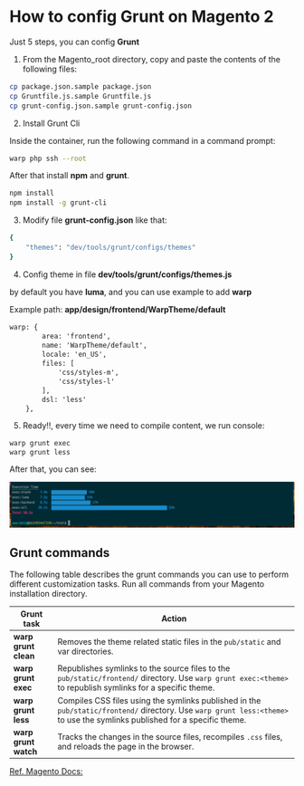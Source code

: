# How to config Grunt on Magento 2

Just 5 steps, you can config **Grunt** 

1) From the Magento_root directory, copy and paste the contents of the following files:

```bash
cp package.json.sample package.json
cp Gruntfile.js.sample Gruntfile.js
cp grunt-config.json.sample grunt-config.json
```

2) Install Grunt Cli

Inside the container, run the following command in a command prompt:

```bash
warp php ssh --root
```

After that install **npm** and **grunt**. 

```bash
npm install
npm install -g grunt-cli
```

3) Modify file **grunt-config.json** like that:

```bash
{
    "themes": "dev/tools/grunt/configs/themes"
}
```

4) Config theme in file **dev/tools/grunt/configs/themes.js**

by default you have **luma**, and you can use example to add **warp**

Example path: **app/design/frontend/WarpTheme/default**

```
warp: {
        area: 'frontend',
        name: 'WarpTheme/default',
        locale: 'en_US',
        files: [
            'css/styles-m',
            'css/styles-l'
        ],
        dsl: 'less'
    },
```

5) Ready!!, every time we need to compile content, we run console:

```
warp grunt exec
warp grunt less
```

After that, you can see:

![grunt-exec](../img/grunt.jpg)


## Grunt commands

The following table describes the grunt commands you can use to perform different customization tasks. Run all commands from your Magento installation directory.

|  Grunt task  |  Action  |
|  ----------  |  -----------  |
| **warp grunt clean** | Removes the theme related static files in the `pub/static` and var directories. |
| **warp grunt exec** | Republishes symlinks to the source files to the `pub/static/frontend/` directory. Use `warp grunt exec:<theme>` to republish symlinks for a specific theme. |
| **warp grunt less** | Compiles CSS files using the symlinks published in the `pub/static/frontend/` directory. Use `warp grunt less:<theme>` to use the symlinks published for a specific theme. |
| **warp grunt watch** | Tracks the changes in the source files, recompiles `.css` files, and reloads the page in the browser. |

[Ref. Magento Docs:](https://devdocs.magento.com/guides/v2.3/frontend-dev-guide/css-topics/css_debug.html)

